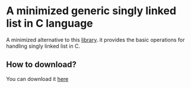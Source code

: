 # A minimized generic singly linked list in C language
A minimized alternative to this <a href="https://github.com/mfc0d1ng/Generic-singly-linked-list-in-C-language">library</a>. it provides the basic operations for handling singly linked list in C.
<h2>How to download?</h2>
You can download it <a href="https://github.com/user-attachments/files/19761247/Minimized_List.zip">here</a>

